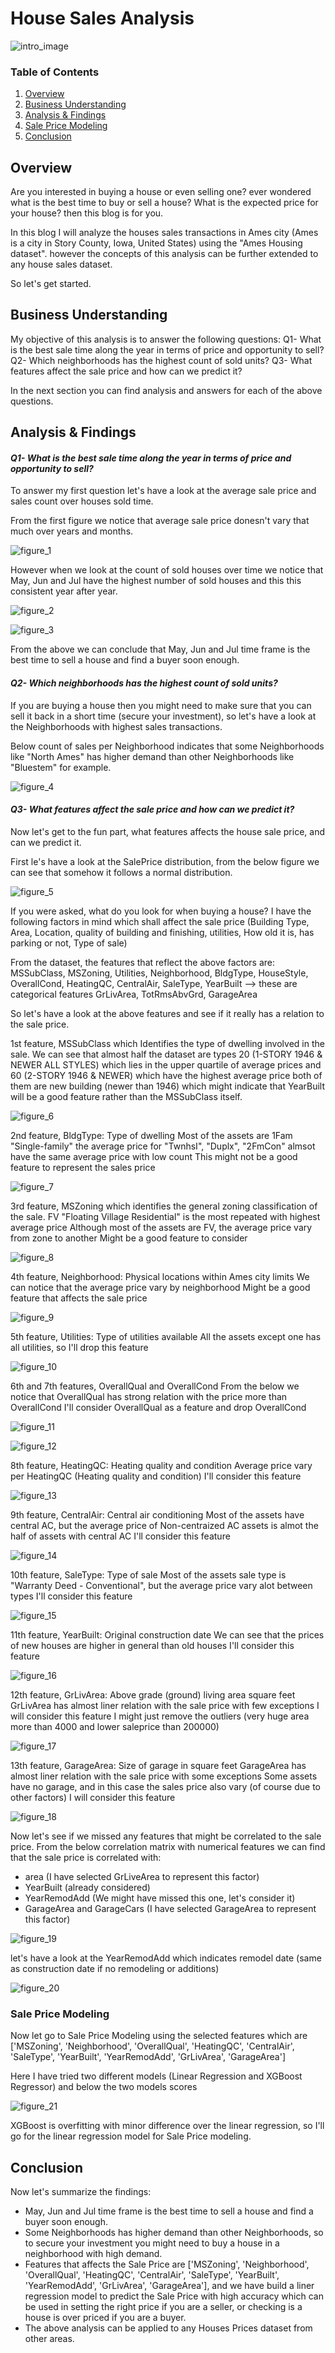 # House Sales Analysis

![intro_image](https://github.com/telayat/House-Sales-Analysis/blob/main/Pics/Intro.jpg)

### Table of Contents

1. [Overview](#Overview)
2. [Business Understanding](#BusinessUnderstanding)
3. [Analysis & Findings](#Findings)
4. [Sale Price Modeling](#Modeling)
5. [Conclusion](#Conclusion)

## Overview <a name="Overview"></a>

Are you interested in buying a house or even selling one? ever wondered what is the best time to buy or sell a house? What is the expected price for your house? then this blog is for you.

In this blog I will analyze the houses sales transactions in Ames city (Ames is a city in Story County, Iowa, United States) using the "Ames Housing dataset". however the concepts of this analysis can be further extended to any house sales dataset.

So let's get started.

## Business Understanding <a name="BusinessUnderstanding"></a>

My objective of this analysis is to answer the following questions:
Q1- What is the best sale time along the year in terms of price and opportunity to sell?
Q2- Which neighborhoods has the highest count of sold units?
Q3- What features affect the sale price and how can we predict it?

In the next section you can find analysis and answers for each of the above questions.

## Analysis & Findings <a name="Findings"></a>

#### *Q1- What is the best sale time along the year in terms of price and opportunity to sell?*

To answer my first question let's have a look at the average sale price and sales count over houses sold time.

From the first figure we notice that average sale price donesn't vary that much over years and months.

![figure_1](https://github.com/telayat/House-Sales-Analysis/blob/main/Pics/Q1_1.png)

However when we look at the count of sold houses over time we notice that May, Jun and Jul have the highest number of sold houses and this this consistent year after year.

![figure_2](https://github.com/telayat/House-Sales-Analysis/blob/main/Pics/Q1_2.png)

![figure_3](https://github.com/telayat/House-Sales-Analysis/blob/main/Pics/Q1_3.png)

From the above we can conclude that May, Jun and Jul time frame is the best time to sell a house and find a buyer soon enough.

#### *Q2- Which neighborhoods has the highest count of sold units?*

If you are buying a house then you might need to make sure that you can sell it back in a short time (secure your investment), so let's have a look at the Neighborhoods with highest sales transactions.

Below count of sales per Neighborhood indicates that some Neighborhoods like "North Ames" has higher demand than other Neighborhoods like "Bluestem" for example.

![figure_4](https://github.com/telayat/House-Sales-Analysis/blob/main/Pics/Q2_1.png)

#### *Q3- What features affect the sale price and how can we predict it?*

Now let's get to the fun part, what features affects the house sale price, and can we predict it.

First le's have a look at the SalePrice distribution, from the below figure we can see that somehow it follows a normal distribution.

![figure_5](https://github.com/telayat/House-Sales-Analysis/blob/main/Pics/Q3_1.png)

If you were asked, what do you look for when buying a house? I have the following factors in mind which shall affect the sale price (Building Type, Area, Location, quality of building and finishing, utilities, How old it is, has parking or not, Type of sale)

From the dataset, the features that reflect the above factors are:
MSSubClass, MSZoning, Utilities, Neighborhood, BldgType, HouseStyle, OverallCond, HeatingQC, CentralAir, SaleType, YearBuilt --> these are categorical features
GrLivArea, TotRmsAbvGrd, GarageArea

So let's have a look at the above features and see if it really has a relation to the sale price.

1st feature, MSSubClass which Identifies the type of dwelling involved in the sale.
We can see that almost half the dataset are types 20 (1-STORY 1946 & NEWER ALL STYLES) which lies in the upper quartile of average prices 
and 60 (2-STORY 1946 & NEWER) which have the highest average price
both of them are new building (newer than 1946) which might indicate that YearBuilt will be a good feature rather than the MSSubClass itself.

![figure_6](https://github.com/telayat/House-Sales-Analysis/blob/main/Pics/Q3_2.png)

2nd feature, BldgType: Type of dwelling
Most of the assets are 1Fam "Single-family"
the average price for "TwnhsI", "Duplx", "2FmCon" almsot have the same average price with low count
This might not be a good feature to represent the sales price

![figure_7](https://github.com/telayat/House-Sales-Analysis/blob/main/Pics/Q3_3.PNG)

3rd feature, MSZoning which identifies the general zoning classification of the sale.
FV "Floating Village Residential" is the most repeated with highest average price
Although most of the assets are FV, the average price vary from zone to another
Might be a good feature to consider

![figure_8](https://github.com/telayat/House-Sales-Analysis/blob/main/Pics/Q3_4.PNG)

4th feature, Neighborhood: Physical locations within Ames city limits
We can notice that the average price vary by neighborhood
Might be a good feature that affects the sale price

![figure_9](https://github.com/telayat/House-Sales-Analysis/blob/main/Pics/Q3_5.PNG)

5th feature, Utilities: Type of utilities available
All the assets except one has all utilities, so I'll drop this feature

![figure_10](https://github.com/telayat/House-Sales-Analysis/blob/main/Pics/Q3_6.PNG)

6th and 7th features, OverallQual and OverallCond
From the below we notice that OverallQual has strong relation with the price more than OverallCond
I'll consider OverallQual as a feature and drop OverallCond

![figure_11](https://github.com/telayat/House-Sales-Analysis/blob/main/Pics/Q3_7.PNG)

![figure_12](https://github.com/telayat/House-Sales-Analysis/blob/main/Pics/Q3_8.PNG)

8th feature, HeatingQC: Heating quality and condition
Average price vary per HeatingQC (Heating quality and condition)
I'll consider this feature

![figure_13](https://github.com/telayat/House-Sales-Analysis/blob/main/Pics/Q3_9.PNG)

9th feature, CentralAir: Central air conditioning
Most of the assets have central AC, but the average price of Non-centraized AC assets is almot the half of assets with central AC
I'll consider this feature

![figure_14](https://github.com/telayat/House-Sales-Analysis/blob/main/Pics/Q3_10.PNG)

10th feature, SaleType: Type of sale
Most of the assets sale type is "Warranty Deed - Conventional", but the average price vary alot between types
I'll consider this feature

![figure_15](https://github.com/telayat/House-Sales-Analysis/blob/main/Pics/Q3_11.PNG)

11th feature, YearBuilt: Original construction date
We can see that the prices of new houses are higher in general than old houses
I'll consider this feature

![figure_16](https://github.com/telayat/House-Sales-Analysis/blob/main/Pics/Q3_12.PNG)

12th feature, GrLivArea: Above grade (ground) living area square feet
GrLivArea has almost liner relation with the sale price with few exceptions
I will consider this feature
I might just remove the outliers (very huge area more than 4000 and lower saleprice than 200000)

![figure_17](https://github.com/telayat/House-Sales-Analysis/blob/main/Pics/Q3_13.PNG)

13th feature, GarageArea: Size of garage in square feet
GarageArea has almost liner relation with the sale price with some exceptions
Some assets have no garage, and in this case the sales price also vary (of course due to other factors)
I will consider this feature

![figure_18](https://github.com/telayat/House-Sales-Analysis/blob/main/Pics/Q3_14.PNG)

Now let's see if we missed any features that might be correlated to the sale price.
From the below correlation matrix with numerical features we can find that the sale price is correlated with:
- area (I have selected GrLiveArea to represent this factor)
- YearBuilt (already considered)
- YearRemodAdd (We might have missed this one, let's consider it)
- GarageArea and GarageCars (I have selected GarageArea to represent this factor)

![figure_19](https://github.com/telayat/House-Sales-Analysis/blob/main/Pics/Q3_15.PNG)

let's have a look at the YearRemodAdd which indicates remodel date (same as construction date if no remodeling or additions)

![figure_20](https://github.com/telayat/House-Sales-Analysis/blob/main/Pics/Q3_16.PNG)

### Sale Price Modeling <a name="Modeling"></a>

Now let go to Sale Price Modeling using the selected features which are ['MSZoning', 'Neighborhood', 'OverallQual', 'HeatingQC', 'CentralAir', 'SaleType', 'YearBuilt', 'YearRemodAdd', 'GrLivArea', 'GarageArea']

Here I have tried two different models (Linear Regression and XGBoost Regressor) and below the two models scores

![figure_21](https://github.com/telayat/House-Sales-Analysis/blob/main/Pics/Q3_17.PNG)

XGBoost is overfitting with minor difference over the linear regression, so I'll go for the linear regression model for Sale Price modeling.

## Conclusion <a name="Conclusion"></a>

Now let's summarize the findings:
- May, Jun and Jul time frame is the best time to sell a house and find a buyer soon enough.
- Some Neighborhoods has higher demand than other Neighborhoods, so to secure your investment you might need to buy a house in a neighborhood with high demand.
- Features that affects the Sale Price are ['MSZoning', 'Neighborhood', 'OverallQual', 'HeatingQC', 'CentralAir', 'SaleType', 'YearBuilt', 'YearRemodAdd', 'GrLivArea', 'GarageArea'], and we have build a liner regression model to predict the Sale Price with high accuracy which can be used in setting the right price if you are a seller, or checking is a house is over priced if you are a buyer.
- The above analysis can be applied to any Houses Prices dataset from other areas.
